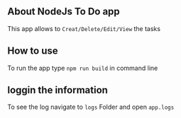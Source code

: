 ## About NodeJs To Do app
This app allows to ``Creat/Delete/Edit/View`` the tasks

## How to use
To run the app type ```npm run build``` in command line

## loggin the information
To see the log navigate to ``logs`` Folder and open ``app.logs``
